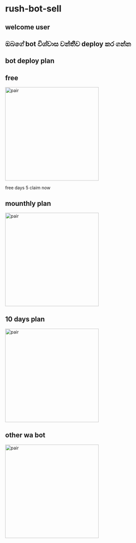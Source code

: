 # rush-bot-sell

## welcome user 



## ඔබගේ bot විශ්වාස වන්තීව deploy කර ගන්න 

## bot deploy plan

##  free 

<a href="https//wa.me//762498519?text=rushmdfree"><img src="https://img.shields.io/badge/%F0%9F%8E%89%20FREE%20PLAN%20CLAIM-yellow" alt="pair" width="300"></a>

free days 5 claim now

## mounthly plan

<a href="wa.me//762498519?text=rushmdpaidmounthly"><img src="https://img.shields.io/badge/%F0%9F%8E%89%20MOUNTHLY%20PLAN-blue" alt="pair" width="300"></a>


## 10 days plan

<a href="wa.me//762498519?text=rushmd10days"><img src="https://img.shields.io/badge/%F0%9F%8E%89%20MOUNTHLY%20PLAN-blue" alt="pair" width="300"></a>


## other wa bot

<a href="wa.me//762498519?text=otherwabotmounthlyplan"><img src="https://img.shields.io/badge/%F0%9F%8E%89%20YOUR%20PLAN-blue" alt="pair" width="300"></a>



